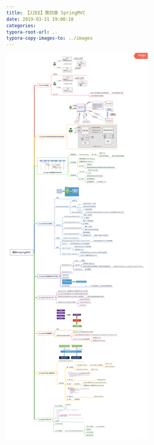 ```yaml
---
title: 【J2EE】第四章 SpringMVC
date: 2019-03-31 19:08:18
categories:
typora-root-url: ..
typora-copy-images-to: ../images
---
```


![在这里插入图片描述](images/201903311907590.png)
